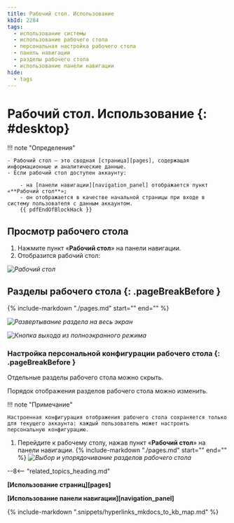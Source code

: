 ```yaml
---
title: Рабочий стол. Использование
kbId: 2284
tags:
  - использование системы
  - использование рабочего стола
  - персональная настройка рабочего стола
  - панель навигации
  - разделы рабочего стола
  - использование панели навигации
hide:
  - tags
---
```


# Рабочий стол. Использование {: #desktop}

!!! note "Определения"

    - Рабочий стол — это сводная [страница][pages], содержащая информационные и аналитические данные.
    - Если рабочий стол доступен аккаунту:

        - на [панели навигации][navigation_panel] отображается пункт «**Рабочий стол**»;
        - он отображается в качестве начальной страницы при входе в систему пользователя с данным аккаунтом.
        {{ pdfEndOfBlockHack }}

## Просмотр рабочего стола

1. Нажмите пункт «**Рабочий стол**» <i class="fa-light  fa-desktop "></i> на панели навигации.
2. Отобразится рабочий стол:

_![Рабочий стол](desktop.png)_

## Разделы рабочего стола {: .pageBreakBefore }

{%
include-markdown "./pages.md"
start="<!--page-view-expand-collapse-start-->"
end="<!--page-view-expand-collapse-end-->"
%}

_![Развертывание раздела на весь экран](desktop_section_full_screen.png)_

_![Кнопка выхода из полноэкранного режима](desktop_section_full_screen_close.png)_

### Настройка персональной конфигурации рабочего стола {: .pageBreakBefore }

Отдельные разделы рабочего стола можно скрыть.

Порядок отображения разделов рабочего стола можно изменить.

!!! note "Примечание"

    Настроенная конфигурация отображения рабочего стола сохраняется только для текущего аккаунта: каждый пользователь может настроить персональную конфигурацию.

1. Перейдите к рабочему столу, нажав пункт «**Рабочий стол**» на панели навигации.
{%
include-markdown "./pages.md"
start="<!--page-view-config-start-->"
end="<!--page-view-config-end-->"
%}
_![Выбор и упорядочивание разделов рабочего стола](desktop_sections_config.png)_

--8<-- "related_topics_heading.md"

**[Использование страниц][pages]**

**[Использование панели навигации][navigation_panel]**

{%
include-markdown ".snippets/hyperlinks_mkdocs_to_kb_map.md"
%}
